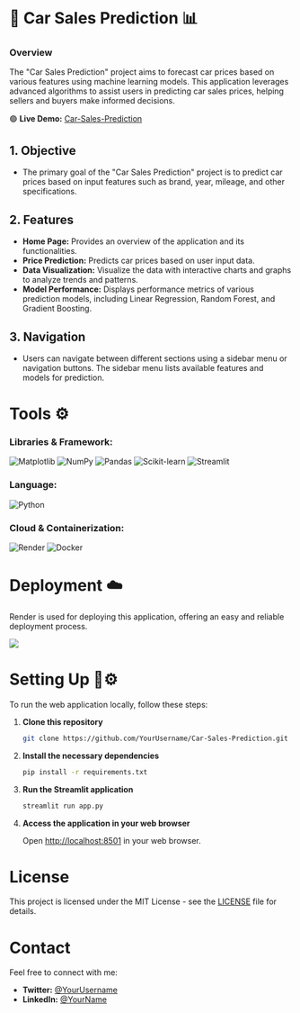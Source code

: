 # 🚗 Car Sales Prediction 📊

### Overview
The "Car Sales Prediction" project aims to forecast car prices based on various features using machine learning models. This application leverages advanced algorithms to assist users in predicting car sales prices, helping sellers and buyers make informed decisions.

🟢 **Live Demo:** [Car-Sales-Prediction](https://capstone-car-sales-prediction.streamlit.app/)

## 1. Objective

- The primary goal of the "Car Sales Prediction" project is to predict car prices based on input features such as brand, year, mileage, and other specifications.

## 2. Features

- **Home Page:** Provides an overview of the application and its functionalities.
- **Price Prediction:** Predicts car prices based on user input data.
- **Data Visualization:** Visualize the data with interactive charts and graphs to analyze trends and patterns.
- **Model Performance:** Displays performance metrics of various prediction models, including Linear Regression, Random Forest, and Gradient Boosting.

## 3. Navigation

- Users can navigate between different sections using a sidebar menu or navigation buttons. The sidebar menu lists available features and models for prediction.

# Tools ⚙️

### Libraries & Framework:
![Matplotlib](https://img.shields.io/badge/Matplotlib-%23ffffff.svg?style=for-the-badge&logo=Matplotlib&logoColor=black)
![NumPy](https://img.shields.io/badge/numpy-%23013243.svg?style=for-the-badge&logo=numpy&logoColor=white)
![Pandas](https://img.shields.io/badge/pandas-%23150458.svg?style=for-the-badge&logo=pandas&logoColor=white)
![Scikit-learn](https://img.shields.io/badge/scikit--learn-%23F7931E.svg?style=for-the-badge&logo=scikit-learn&logoColor=white)
![Streamlit](https://img.shields.io/badge/Streamlit-6DA55F?style=for-the-badge&logo=streamlit&logoColor=white)

### Language:
![Python](https://img.shields.io/badge/python-3670A0?style=for-the-badge&logo=python&logoColor=ffdd54)

### Cloud & Containerization:
![Render](https://img.shields.io/badge/render-%234285F4.svg?style=for-the-badge&logo=render&logoColor=white)
![Docker](https://img.shields.io/badge/docker-%230db7ed.svg?style=for-the-badge&logo=docker&logoColor=white)

# Deployment ☁️

Render is used for deploying this application, offering an easy and reliable deployment process.

<img align="center" src="https://github.com/YourUsername/Car-Sales-Prediction/blob/main/readme/deployment_image.png">

# Setting Up 📲⚙️

To run the web application locally, follow these steps:

1. **Clone this repository**

    ```bash
    git clone https://github.com/YourUsername/Car-Sales-Prediction.git
    ```

2. **Install the necessary dependencies**

    ```bash
    pip install -r requirements.txt
    ```

3. **Run the Streamlit application**

    ```bash
    streamlit run app.py
    ```

4. **Access the application in your web browser**

    Open [http://localhost:8501](http://localhost:8501) in your web browser.

# License

This project is licensed under the MIT License - see the [LICENSE](https://github.com/YourUsername/Car-Sales-Prediction/blob/main/LICENSE) file for details.

# Contact

Feel free to connect with me:
- **Twitter:** [@YourUsername](https://twitter.com/YourUsername)
- **LinkedIn:** [@YourName](https://www.linkedin.com/in/your-linkedin-profile/)
